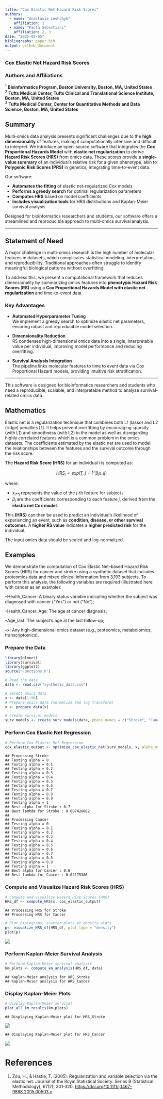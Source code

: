 ```yaml
---
title: "Cox Elastic Net Hazard Risk Scores"
authors:
  - name: "Anastasia Leshchyk"
    affiliation: 1
  - name: "Paola Sebastiani"
    affiliation: 2, 3
date: "2025-03-05"
bibliography: paper.bib
output: github_document
---
```


### Cox Elastic Net Hazard Risk Scores


### Authors and Affiliations

<sup>1</sup> **Bioinformatics Program, Boston University, Boston, MA,
United States**  
<sup>2</sup> **Tufts Medical Center, Tufts Clinical and Translational
Science Institute, Boston, MA, United States**  
<sup>3</sup> **Tufts Medical Center, Center for Quantitative Methods and
Data Science, Boston, MA, United States**

## Summary

Multi-omics data analysis presents significant challenges due to the
**high dimensionality** of features, making it computationally intensive
and difficult to interpret. We introduce an open-source software that
integrates the **Cox Proportional Hazards Model** with **elastic net
regularization** to derive **Hazard Risk Scores (HRS)** from omics data.
These scores provide a **single-value summary** of an individual’s
relative risk for a given phenotype, akin to **Polygenic Risk Scores
(PRS)** in genetics, integrating time-to-event data.

Our software:

-   **Automates the fitting** of elastic net-regularized Cox models  
-   **Performs a greedy search** for optimal regularization parameters  
-   **Computes HRS** based on model coefficients  
-   **Includes visualization tools** for HRS distributions and
    Kaplan-Meier survival analysis

Designed for bioinformatics researchers and students, our software
offers a streamlined and reproducible approach to multi-omics survival
analysis.

------------------------------------------------------------------------

## Statement of Need

A major challenge in multi-omics research is the high number of
molecular features in datasets, which complicates statistical modeling,
interpretation, and reproducibility. Traditional approaches often
struggle to identify meaningful biological patterns without overfitting.

To address this, we present a computational framework that reduces
dimensionality by summarizing omics features into **phenotypic Hazard
Risk Scores (RS)** using a **Cox Proportional Hazards Model with elastic
net regularization** and time-to-event data.

### Key Advantages

-   **Automated Hyperparameter Tuning**  
    We implement a greedy search to optimize elastic net parameters,
    ensuring robust and reproducible model selection.

-   **Dimensionality Reduction**  
    RS condenses high-dimensional omics data into a single,
    interpretable value per individual, improving model performance and
    reducing overfitting.

-   **Survival Analysis Integration**  
    The pipeline links molecular features to time to event data via Cox
    Proportional Hazard models, providing intuitive risk stratification.

------------------------------------------------------------------------

This software is designed for bioinformatics researchers and students
who need a reproducible, scalable, and interpretable method to analyze
survival-related omics data.

## Mathematics

Elastic net is a regularization technique that combines both L1 (lasso)
and L2 (ridge) penalties \[1\]. It helps prevent overfitting by
encouraging sparsity (with L1) and smoothness (with L2) in the model as
well as disregarding highly correlated features which is a common
problem in the omics datasets. The coefficients estimated by the elastic
net are used to model the relationships between the features and the
survival outcome through the risk score.

The **Hazard Risk Score (HRS)** for an individual *i* is computed as:

$$
HRS_i ∝ exp(\sum\_{j=1}^{n} \beta_j x\_{ij})
$$

where:

-   *x*<sub>*i**j*</sub> represents the value of the *j*-th feature for
    subject *i*.
-   *β*<sub>*j*</sub> are the coefficients corresponding to each feature
    *j*, derived from the **elastic net Cox model**.

This **(HRS)** can then be used to predict an individual’s likelihood of
experiencing an event, such as **condition, disease, or other survival
outcomes**. A **higher RS value** indicates a **higher predicted risk**
for the individual.

The input omics data should be scaled and log-normalized.

## Examples

We demonstrate the computation of Cox Elastic Net–based Hazard Risk
Scores (HRS) for cancer and stroke using a synthetic dataset that
includes proteomics data and mixed clinical information from 3,193
subjects. To perform this analysis, the following variables are required
(illustrated here with cancer as an example):

–Health_Cancer: A binary status variable indicating whether the subject
was diagnosed with cancer (“Yes”) or not (“No”);

–Health_Cancer_Age: The age at cancer diagnosis;

–Age_last: The subject’s age at the last follow-up;

–x: Any high-dimensional omics dataset (e.g., proteomics, metabolomics,
transcriptomics).

### **Prepare the Data**

``` r
library(glmnet)
library(survival)
library(ggplot2)
source('Functions.R')
```

``` r
# Read the data
data <- read.csv("synthetic_data.csv")

# Select omics data
x <- data[1:56]
# Prepare omics data (normalize and log transform)
x <- prepare_data(x)

# Create survival models
surv_models <- create_surv_models(data, pheno_names = c("Stroke", "Cancer"))
```

### **Perform Cox Elastic Net Regression**

``` r
# Perform Cox Elastic Net Regression
cox_elastic_output <- optimize_cox_elastic_net(surv_models, x, alpha_values = seq(0, 1, by = 0.1))
```

    ## Processing Stroke 
    ## Testing alpha = 0 
    ## Testing alpha = 0.1 
    ## Testing alpha = 0.2 
    ## Testing alpha = 0.3 
    ## Testing alpha = 0.4 
    ## Testing alpha = 0.5 
    ## Testing alpha = 0.6 
    ## Testing alpha = 0.7 
    ## Testing alpha = 0.8 
    ## Testing alpha = 0.9 
    ## Testing alpha = 1 
    ## Best alpha for Stroke : 0.7 
    ## Best lambda for Stroke : 0.007426082 
    ## 
    ## Processing Cancer 
    ## Testing alpha = 0 
    ## Testing alpha = 0.1 
    ## Testing alpha = 0.2 
    ## Testing alpha = 0.3 
    ## Testing alpha = 0.4 
    ## Testing alpha = 0.5 
    ## Testing alpha = 0.6 
    ## Testing alpha = 0.7 
    ## Testing alpha = 0.8 
    ## Testing alpha = 0.9 
    ## Testing alpha = 1 
    ## Best alpha for Cancer : 0.6 
    ## Best lambda for Cancer : 0.02175306

### **Compute and Visualize Hazard Risk Scores (HRS)**

``` r
# Compute and visualize Hazard Risk Scores (HRS)
HRS_df <- compute_HRS(x, cox_elastic_output)
```

    ## Processing HRS for Stroke 
    ## Processing HRS for Cancer

``` r
# Plot histograms, scatter plots or density plots
p<- visualize_HRS_df(HRS_df, plot_type = "density")
plot(p)
```

<img src="paper_files/figure-markdown_github/compute-rs-1.png" style="display: block; margin: auto;" />

### **Perform Kaplan-Meier Survival Analysis**

``` r
# Perform Kaplan-Meier survival analysis
km_plots <- compute_km_analysis(HRS_df, data)
```

    ## Kaplan-Meier analysis for HRS_Stroke 
    ## Kaplan-Meier analysis for HRS_Cancer

### **Display Kaplan-Meier Plots**

``` r
# Display Kaplan-Meier survival
plot_all_km_results(km_plots)
```

    ## Displaying Kaplan-Meier plot for HRS_Stroke

![](paper_files/figure-markdown_github/km-analysis-plot-1.png)

    ## Displaying Kaplan-Meier plot for HRS_Cancer

![](paper_files/figure-markdown_github/km-analysis-plot-2.png)

# References

1.  Zou, H., & Hastie, T. (2005). Regularization and variable selection
    via the elastic net. Journal of the Royal Statistical Society:
    Series B (Statistical Methodology), 67(2), 301-320.
    <https://doi.org/10.1111/j.1467-9868.2005.00503.x>
